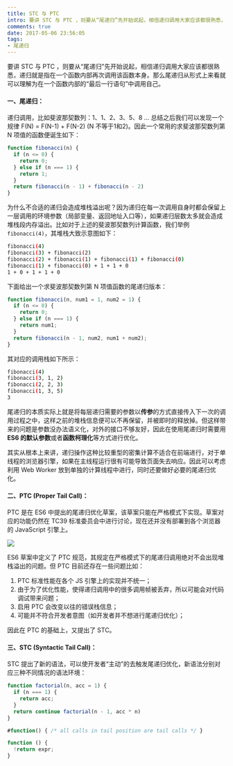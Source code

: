 ```yaml
---
title: STC 与 PTC
intro: 要讲 STC 与 PTC ，则要从“尾递归”先开始说起，相信递归调用大家应该都很熟悉，递归就是指在一个函数内部再次调用该函数本身。那么尾递归从形式上来看就可以理解为在一个函数内部的“最后一行语句”中调用自己。
comments: true
date: 2017-05-06 23:56:05
tags:
- 尾递归
---
```


要讲 STC 与 PTC ，则要从“尾递归”先开始说起，相信递归调用大家应该都很熟悉，递归就是指在一个函数内部再次调用该函数本身。那么尾递归从形式上来看就可以理解为在一个函数内部的“最后一行语句”中调用自己。

#### 一、尾递归：

递归调用，比如斐波那契数列：1、1、2、3、5、8 ... 总结之后我们可以发现一个规律 F(N) = F(N-1) + F(N-2) (N 不等于1和2)。因此一个常用的求斐波那契数列第 N 项值的函数便诞生如下：


```javascript
function fibonacci(n) {
  if (n <= 0) {
    return 0;
  } else if (n === 1) {
    return 1;
  }
  return fibonacci(n - 1) + fibonacci(n - 2)
}
```


为什么不合适的递归会造成堆栈溢出呢？因为递归在每一次调用自身时都会保留上一层调用的环境参数（局部变量、返回地址入口等），如果递归层数太多就会造成堆栈段内存溢出。比如对于上述的斐波那契数列计算函数，我们举例 `fibonacci(4)`，其堆栈大致示意图如下：


```bash
fibonacci(4)
fibonacci(3) + fibonacci(2)
fibonacci(2) + fibonacci(1) + fibonacci(1) + fibonacci(0)
fibonacci(1) + fibonacci(0) + 1 + 1 + 0
1 + 0 + 1 + 1 + 0
```


下面给出一个求斐波那契数列第 N 项值函数的尾递归版本：


```javascript
function fibonacci(n, num1 = 1, num2 = 1) {
  if (n <= 0) {
    return 0;
  } else if (n === 1) {
    return num1;
  }
  return fibonacci(n - 1, num2, num1 + num2);
}
```


其对应的调用栈如下所示：


```bash
fibonacci(4)
fibonacci(3, 1, 2)
fibonacci(2, 2, 3)
fibonacci(1, 3, 5)
3
```


尾递归的本质实际上就是将每层递归需要的参数以**传参**的方式直接传入下一次的调用过程之中，这样之前的堆栈信息便可以不再保留，并被即时的释放掉。但这样带来的问题是参数没办法语义化，对外的接口不够友好，因此在使用尾递归时需要用 **ES6 的默认参数**或者**函数柯理化**等方式进行优化。

其实从根本上来讲，递归操作这种比较重型的密集计算不适合在前端进行，对于单线程的浏览器引擎，如果在主线程运行很有可能导致页面失去响应。因此可以考虑利用 Web Worker 放到单独的计算线程中进行，同时还要做好必要的尾递归优化。

#### 二、PTC (Proper Tail Call)：

PTC 是在 ES6 中提出的尾递归优化草案，该草案只能在严格模式下实现。草案对应的功能仍然在 TC39 标准委员会中进行讨论，现在还并没有部署到各个浏览器的 JavaScript 引擎上。

![](1.jpg)

ES6 草案中定义了 PTC 规范，其规定在严格模式下的尾递归调用绝对不会出现堆栈溢出的问题。但 PTC 目前还存在一些问题比如：

1. PTC 标准性能在各个 JS 引擎上的实现并不统一；
2. 由于为了优化性能，使得递归调用中的很多调用帧被丢弃，所以可能会对代码调试带来问题；
3. 启用 PTC 会改变以往的错误栈信息；
4. 可能并不符合开发者意图（如开发者并不想进行尾递归优化）；

因此在 PTC 的基础上，又提出了 STC。

#### 三、STC (Syntactic Tail Call)：

STC 提出了新的语法，可以使开发者“主动”的去触发尾递归优化，新语法分别对应三种不同情况的语法环境：


```javascript
function factorial(n, acc = 1) {
  if (n === 1) {
    return acc;
  }
  return continue factorial(n - 1, acc * n)
}
```

```javascript
#function() { /* all calls in tail position are tail calls */ }
```

```javascript
function () { 
  !return expr;
}
```
